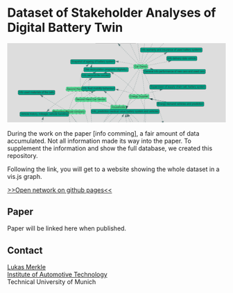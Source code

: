 # Dataset of Stakeholder Analyses of Digital Battery Twin

![header_img](images/network.png)

During the work on the paper [info comming], a fair amount of data accumulated. Not all information made its way into the paper. To supplement the information and show the full database, we created this repository. 

Following the link, you will get to a website showing the whole dataset in a vis.js graph.

[>>Open network on github pages<<](https://merklel.github.io/stakeholder-digital-battery-twin/index.html)


## Paper
Paper will be linked here when published.

## Contact
[Lukas Merkle](https://www.ftm.mw.tum.de/en/institute/staff/smarte-mobilitaet/lukas-merkle-msc/lukas-merkle-m-sc/)  
[Institute of Automotive Technology](https://www.ftm.mw.tum.de/en/home/)  
Technical University of Munich

